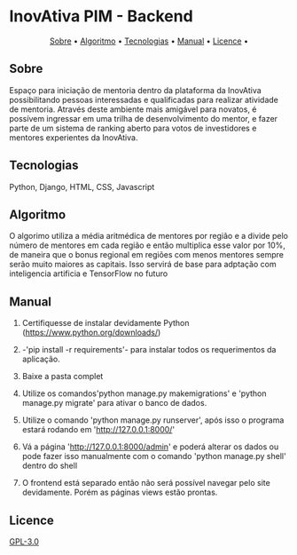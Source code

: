 # InovAtiva PIM - Backend

<p align="center">
 <a href="#Sobre">Sobre</a> •
 <a href="#Algoritmo">Algoritmo</a> • 
 <a href="#Tecnologias">Tecnologias</a> • 
 <a href="#Manual">Manual</a> • 
 <a href="#Licence">Licence</a> • 
</p>


## Sobre
Espaço para iniciação de mentoria dentro da plataforma da InovAtiva possibilitando pessoas interessadas e qualificadas para realizar atividade de mentoria.
Através deste ambiente mais amigável para novatos, é possívem ingressar em uma trilha de desenvolvimento do mentor, e fazer parte de um sistema de ranking aberto para votos de investidores e mentores experientes da InovAtiva.


## Tecnologias
Python, Django, HTML, CSS, Javascript

## Algoritmo
O algorimo utiliza a média aritmédica de mentores por região e a divide pelo número de mentores em cada região e então multiplica esse valor por 10%, de maneira que o bonus regional em regiões com menos mentores sempre serão muito maiores as capitais. Isso servirá de base para adptação com inteligencia artificia e TensorFlow no futuro

## Manual
1. Certifiquesse de instalar devidamente Python (https://www.python.org/downloads/) 

2. -'pip install -r requirements'- para instalar todos os requerimentos da aplicação.

3. Baixe a pasta complet

4. Utilize os comandos'python manage.py makemigrations' e 'python manage.py migrate' para ativar o banco de dados. 

5. Utilize o comando 'python manage.py runserver', após isso o programa estará rodando em 'http://127.0.0.1:8000/' 

6. Vá a página 'http://127.0.0.1:8000/admin' e poderá alterar os dados ou pode fazer isso manualmente com o comando 'python manage.py shell' dentro do shell

7. O frontend está separado então não será possível navegar pelo site devidamente. Porém as páginas views estão prontas.

## Licence
[GPL-3.0](https://www.gnu.org/licenses/gpl-3.0.en.html)

